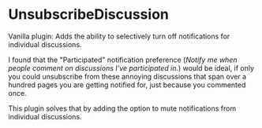 UnsubscribeDiscussion
=====================

Vanilla plugin: Adds the ability to selectively turn off notifications for individual discussions.

I found that the "Participated" notification preference (<i>Notify me when people comment on discussions I've participated in.</i>) would be ideal, if only you could unsubscribe from these annoying discussions that span over a hundred pages you are getting notified for, just because you commented once. 

This plugin solves that by adding the option to mute notifications from individual discussions.
